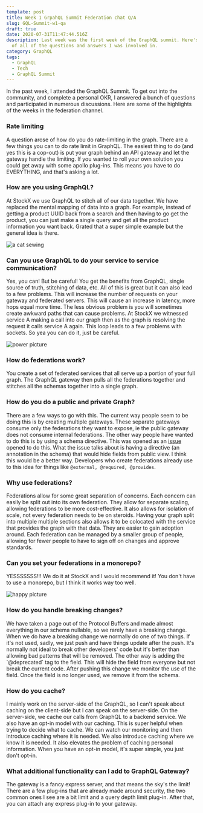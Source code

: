 ```yaml
---
template: post
title: Week 1 GrpahQL Summit Federation chat Q/A
slug: GQL-Summit-w1-qa
draft: true
date: 2020-07-31T11:47:44.516Z
description: Last week was the first week of the GraphQL summit. Here's a recap
  of all of the questions and answers I was involved in.
category: GraphQL
tags:
  - GraphQL
  - Tech
  - GraphQL Summit
---
```

In the past week, I attended the GraphQL Summit. To get out into the community, and complete a personal OKR, I answered a bunch of questions and participated in numerous discussions. Here are some of the highlights of the weeks in the federation channel.

### Rate limiting

A question arose of how do you do rate-limiting in the graph. There are a few things you can to do rate limit in GraphQL. The easiest thing to do (and yes this is a cop-out) is put your graph behind an API gateway and let the gateway handle the limiting. If you wanted to roll your own solution you could get away with some apollo plug-ins. This means you have to do EVERYTHING, and that's asking a lot.

### How are you using GraphQL?

At StockX we use GraphQL to stitch all of our data together. We have replaced the mental mapping of data into a graph. For example, instead of getting a product UUID back from a search and then having to go get the product, you can just make a single query and get all the product information you want back. Grated that a super simple example but the general idea is there.


![a cat sewing](https://media.giphy.com/media/l41YqlWuKy3qhIWsw/giphy.gif)

### Can you use GraphQL to do your service to service communication?

Yes, you can! But be careful! You get the benefits from GraphQL, single source of truth, stitching of data, etc. All of this is great but it can also lead to a few problems. This will increase the number of requests on your gateway and federated servers. This will cause an increase in latency, more hops equal more time. The less obvious problem is you will sometimes create awkward paths that can cause problems. At StockX we witnessed service A making a call into our graph then as the graph is resolving the request it calls service A again. This loop leads to a few problems with sockets. So yea you can do it, just be careful.

![power picture](https://i.ytimg.com/vi/QSKiDEMxUog/maxresdefault.jpg)


### How do federations work?

You create a set of federated services that all serve up a portion of your full graph. The GraphQL gateway then pulls all the federations together and stitches all the schemas together into a single graph.

### How do you do a public and private Graph?

There are a few ways to go with this. The current way people seem to be doing this is by creating multiple gateways. These separate gateways consume only the federations they want to expose, ie the public gateway does not consume internal federations. The other way people have wanted to do this is by using a schema directive. This was opened as an [issue](https://github.com/apollographql/apollo-server/issues/2812) opened to do this. What the issue talks about is having a directive (an annotation in the schema) that would hide fields from public view. I think this would be a better way. Developers who create federations already use to this idea for things like `@external, @required, @provides`.

### Why use federations?

Federations allow for some great separation of concerns. Each concern can easily be split out into its own federation. They allow for separate scaling, allowing federations to be more cost-effective. It also allows for isolation of scale, not every federation needs to be on steroids. Having your graph split into multiple multiple sections also allows it to be colocated with the service that provides the graph with that data. They are easier to gain adoption around. Each federation can be managed by a smaller group of people, allowing for fewer people to have to sign off on changes and approve standards.

### Can you set your federations in a monorepo?

YESSSSSSS!!! We do it at StockX and I would recommend it! You don't have to use a monorepo, but I think it works way too well.

![happy picture](https://media.giphy.com/media/UO5elnTqo4vSg/giphy.gif)

### How do you handle breaking changes?

We have taken a page out of the Protocol Buffers and made almost everything in our schema nullable, so we rarely have a breaking change. When we do have a breaking change we normally do one of two things. If it's not used, sadly, we just push and have things update after the push. It's normally not ideal to break other developers' code but it's better than allowing bad patterns that will be removed. The other way is adding the \`@deprecated\` tag to the field. This will hide the field from everyone but not break the current code. After pushing this change we monitor the use of the field. Once the field is no longer used, we remove it from the schema.

### How do you cache?

I mainly work on the server-side of the GraphQL, so I can't speak about caching on the client-side but I can speak on the server-side. On the server-side, we cache our calls from GraphQL to a backend service. We also have an opt-in model with our caching. This is super helpful when trying to decide what to cache. We can watch our monitoring and then introduce caching where it is needed. We also introduce caching where we know it is needed. It also elevates the problem of caching personal information. When you have an opt-in model, it's super simple, you just don't opt-in.

### What additional functionality can I add to GraphQL Gateway?

The gateway is a fancy express server, and that means the sky's the limit! There are a few plug-ins that are already made around security, the two common ones I see are a bit limit and a query depth limit plug-in. After that, you can attach any express plug-in to your gateway.